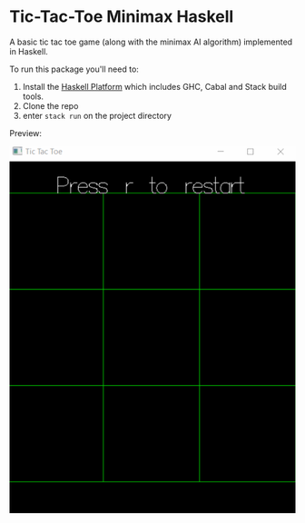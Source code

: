 # Tic-Tac-Toe Minimax Haskell

A basic tic tac toe game (along with the minimax AI algorithm) implemented in Haskell.

To run this package you'll need to:

1. Install the [Haskell Platform](https://www.haskell.org/platform/) which includes GHC, Cabal and Stack build tools.
2. Clone the repo
3. enter `stack run` on the project directory

Preview:

![Game Preview](tictactoe-preview.gif)
